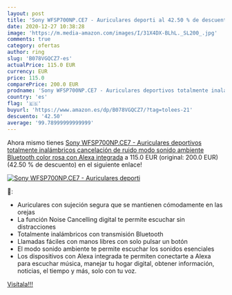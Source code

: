 ```yaml
---
layout: post
title: 'Sony WFSP700NP.CE7 - Auriculares deporti al 42.50 % de descuento'
date: 2020-12-27 10:38:28
image: 'https://m.media-amazon.com/images/I/31X4DX-BLhL._SL200_.jpg'
comments: true
category: ofertas
author: ring
slug: 'B078VGQCZ7-es'
actualPrice: 115.0 EUR
currency: EUR
price: 115.0
comparePrice: 200.0 EUR
prodname: 'Sony WFSP700NP.CE7 - Auriculares deportivos totalmente inalámbricos  cancelación de ruido  modo sonido ambiente  Bluetooth    color rosa  con Alexa integrada'
country: 'es'
flag: '🇪🇸'
buyurl: 'https://www.amazon.es/dp/B078VGQCZ7/?tag=tolees-21'
descuento: '42.50'
average: '99.78999999999999'
---
```


Ahora mismo tienes [Sony WFSP700NP.CE7 - Auriculares deportivos totalmente inalámbricos  cancelación de ruido  modo sonido ambiente  Bluetooth    color rosa  con Alexa integrada](https://www.amazon.es/dp/B078VGQCZ7/?tag=tolees-21) a 115.0 EUR (original: 200.0 EUR) (42.50 %  de descuento) en el siguiente enlace!

[![Sony WFSP700NP.CE7 - Auriculares deporti](https://m.media-amazon.com/images/I/31X4DX-BLhL._SL200_.jpg)](https://www.amazon.es/dp/B078VGQCZ7/?tag=tolees-21)

🔎:

- Auriculares con sujeción segura que se mantienen cómodamente en las orejas
- La función Noise Cancelling digital te permite escuchar sin distracciones
- Totalmente inalámbricos con transmisión Bluetooth
- Llamadas fáciles con manos libres con solo pulsar un botón
- El modo sonido ambiente te permite escuchar los sonidos esenciales
- Los dispositivos con Alexa integrada te permiten conectarte a Alexa para escuchar música, manejar tu hogar digital, obtener información, noticias, el tiempo y más, solo con tu voz.

[Visítala!!!](https://www.amazon.es/dp/B078VGQCZ7/?tag=tolees-21)
